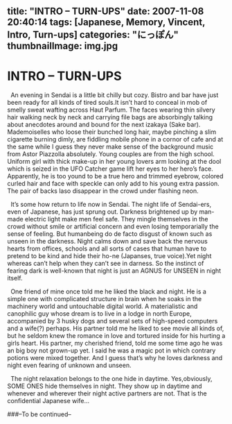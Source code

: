 title: "INTRO – TURN-UPS"
date: 2007-11-08 20:40:14
tags: [Japanese, Memory, Vincent, Intro, Turn-ups] 
categories: "にっぽん"
thumbnailImage: img.jpg
---

# INTRO – TURN-UPS

&#160; An evening in Sendai is a little bit chilly but cozy. Bistro and bar have just been ready for all kinds of tired souls.It isn’t hard to conceal in mob of smelly sweat wafting across Haut Parfum. The faces wearing thin silvery hair walking neck by neck and carrying file bags are absorbingly talking about anecdotes around and bound for the next izakaya (Sake bar). Mademoiselles who loose their bunched long hair, maybe pinching a slim cigarette burning dimly, are fiddling mobile phone in a cornor of cafe and at the same while I guess they never make sense of the background music from Astor Piazzolla absolutely. Young couples are from the high school. Uniform girl with thick make-up in her young lovers arm looking at the dool which is seized in the UFO Catcher game lift her eyes to her hero’s face. Apparently, he is too yound to be a true hero and trimmed eyebrow, colored curled hair and face with speckle can only add to his young extra passion. The pair of backs laso disappear in the crowd under flashing neon.

&#160; It’s some how return to life now in Sendai. The night life of Sendai-ers, even of Japanese, has just sprung out. Darkness brightened up by man-made electric light make men feel safe. They mingle themselves in the crowd without smile or artificial concern and even losing temporarially the sense of feeling. But humanbeing do de facto disgust of known such as unseen in the darkness. Night calms down and save back the nervous hearts from offices, schools and all sorts of cases that human have to pretend to be kind and hide their ho-ne (Japanses, true voice).Yet night whereas can’t help when they can’t see in darness. So the instinct of fearing dark is well-known that night is just an AGNUS for UNSEEN in night itself.

&#160; One friend of mine once told me he liked the black and night. He is a simple one with complicated structure in brain when he soaks in the machinery world and untouchable digital world. A materialistic and canophilic guy whose dream is to live in a lodge in north Europe, accompanied by 3 husky dogs and several sets of high-speed computers and a wife(?) perhaps. His partner told me he liked to see movie all kinds of, but he seldom knew the romance in love and tortured inside for his hurting a girls heart. His partner, my cherished friend, told me some time ago he was an big boy not grown-up yet. I said he was a magic pot in which contrary potions were mixed together. And I guess that’s why he loves darkness and night even fearing of unknown and unseen.

&#160; The night relaxation belongs to the one hide in daytime. Yes,obviously, SOME ONES hide themselves in night. They show up in daytime and whenever and wherever their night active partners are not. That is the confidential Japanese wife…

###–To be continued–